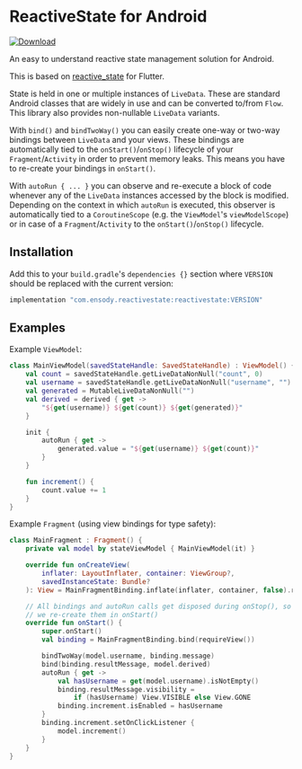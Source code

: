 # ReactiveState for Android

[ ![Download](https://api.bintray.com/packages/ensody/maven/com.ensody.reactivestate%3Areactivestate/images/download.svg) ](https://bintray.com/ensody/maven/com.ensody.reactivestate%3Areactivestate/_latestVersion)

An easy to understand reactive state management solution for Android.

This is based on [reactive_state](https://github.com/ensody/reactive_state) for Flutter.

State is held in one or multiple instances of `LiveData`.
These are standard Android classes that are widely in use and can be converted to/from `Flow`.
This library also provides non-nullable `LiveData` variants.

With `bind()` and `bindTwoWay()` you can easily create one-way or two-way bindings between `LiveData` and your views.
These bindings are automatically tied to the `onStart()`/`onStop()` lifecycle of your `Fragment`/`Activity` in order to prevent memory leaks.
This means you have to re-create your bindings in `onStart()`.

With `autoRun { ... }` you can observe and re-execute a block of code whenever any of the `LiveData` instances accessed by the block is modified.
Depending on the context in which `autoRun` is executed, this observer is automatically tied to a `CoroutineScope` (e.g. the `ViewModel`'s `viewModelScope`) or in case of a `Fragment`/`Activity` to the `onStart()`/`onStop()` lifecycle.

## Installation

Add this to your `build.gradle`'s `dependencies {}` section where `VERSION` should be replaced with the current version:

```groovy
implementation "com.ensody.reactivestate:reactivestate:VERSION"
```

## Examples

Example `ViewModel`:

```kotlin
class MainViewModel(savedStateHandle: SavedStateHandle) : ViewModel() {
    val count = savedStateHandle.getLiveDataNonNull("count", 0)
    val username = savedStateHandle.getLiveDataNonNull("username", "")
    val generated = MutableLiveDataNonNull("")
    val derived = derived { get ->
        "${get(username)} ${get(count)} ${get(generated)}"
    }

    init {
        autoRun { get ->
            generated.value = "${get(username)} ${get(count)}"
        }
    }

    fun increment() {
        count.value += 1
    }
}
```

Example `Fragment` (using view bindings for type safety):

```kotlin
class MainFragment : Fragment() {
    private val model by stateViewModel { MainViewModel(it) }

    override fun onCreateView(
        inflater: LayoutInflater, container: ViewGroup?,
        savedInstanceState: Bundle?
    ): View = MainFragmentBinding.inflate(inflater, container, false).root

    // All bindings and autoRun calls get disposed during onStop(), so
    // we re-create them in onStart()
    override fun onStart() {
        super.onStart()
        val binding = MainFragmentBinding.bind(requireView())

        bindTwoWay(model.username, binding.message)
        bind(binding.resultMessage, model.derived)
        autoRun { get ->
            val hasUsername = get(model.username).isNotEmpty()
            binding.resultMessage.visibility =
                if (hasUsername) View.VISIBLE else View.GONE
            binding.increment.isEnabled = hasUsername
        }
        binding.increment.setOnClickListener {
            model.increment()
        }
    }
}
```
